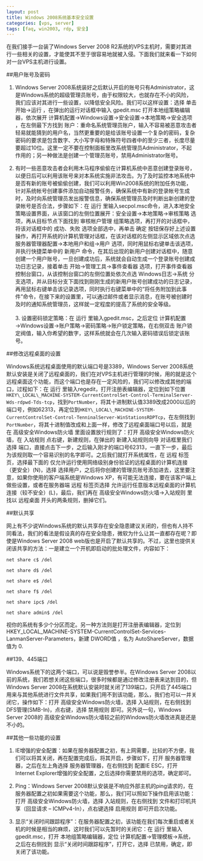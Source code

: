 ```yaml
---
layout: post
title: Windows 2008系统基本安全设置
categories: [vps, server]
tags: [faq, win2003, rdp, 安全]
---
```


在我们接手一台装了Windows Server 2008 R2系统的VPS主机时，需要对其进行一些相关的设置，才能使其不至于很容易地就被入侵。下面我们就来看一下如何对一台VPS主机进行设置。

##用户账号及密码

1. Windows Server 2008系统装好之后默认开启的账号只有Administrator，这是Windows系统的超级管理员账号，由于权限较大，也就存在不小的风险，我们应该对其进行一些设置，以降低安全风险。我们可以这样设置：选择 单击 开始→运行 ，在弹出的运行对话框中输入 gpedit.msc 打开本地组策略编辑器，依次展开 计算机配置→Windows设置→安全设置→本地策略→安全选项 ，在左侧最下方找到 账户：重命名系统管理员账户，输入不容易被恶意攻击者轻易就能猜到的用户名，当然更重要的是给该账号设置一个复杂的密码，复杂密码的要求是包含数字、大小写字母和特殊符号四者中的至少三者，长度尽量要超过10位。这里一定不要在控制面板里改系统管理员Administrator，不起作用的；另一种做法是创建一个管理员账号，禁用Administrator账号。

2. 有时一些恶意攻击者会利用木马程序偷偷在计算机系统中恶意创建登录账号，以便日后可以利用该账号来对本系统实施非法攻击。为了及时监控本地系统中是否有新的账号被偷偷创建，我们可以利用Win2008系统的附加任务功能，针对系统帐号创建事件添加自动报警任务，确保系统中有新的登录帐号生成时，及时向系统管理员发出报警信息，确保系统管理员及时判断出新创建的登录帐号是否合法，步骤如下：在 运行 里输入secpol.msc命令，进入本地安全策略设置界面，从该窗口的左侧位置展开：安全设置→本地策略→审核策略 选项，再从目标节点下面找到 审核帐户管理 组策略选项，再打开的对话框中，将该对话框中的 成功、失败 选项全部选中，再单击 确定 按钮保存好上述设置操作，再打开系统的计算机管理对话框，在该对话框的左侧显示区域依次点选 服务器管理器配置→本地用户和组→用户 选项，同时用鼠标右键单击该选项，并执行快捷菜单中的 新用户 命令，在其后出现的新用户创建对话框中，随意创建一个用户账号，一旦创建成功后，系统就会自动生成一个登录账号创建成功日志记录，接着单击 开始→管理工具→事件查看器 选项，打开事件查看器控制台窗口，从该控制台窗口的左侧位置处依次点选 Windows日志→系统 分支选项，并从目标分支下面找到刚刚生成的新用户账号创建成功的日志记录，再用鼠标右键单击该记录选项，同时执行右键菜单中的“将任务附加到此事件”命令，在接下来的设置里，可以通过邮件或者显示消息，在账号被创建时及时的通知系统管理员，这样就一定程度的提高了系统的安全等级。<br /><br /> 3. 设置密码锁定策略：在 运行 里输入gpedit.msc，之后定位 计算机配置→Windows设置→账户策略→密码策略→账户锁定策略，在右侧双击 账户锁定阀值，输入你希望的数字，这样系统就会在几次输入密码错误后锁定该账号。

##修改远程桌面的设置

Windows系统远程桌面使用的默认端口号是3389，Windows Server 2008系统默认安装是关闭了远程桌面的，我们在对VPS主机进行管理的时候，用的就是这个远程桌面这个功能，而这个端口也是存在一定风险的，我们可以修改成其他的端口，过程如下：在 运行 里输入regedit，打开注册表编辑器，定位到如下位置`HKEY\_LOCAL\_MACHINE-SYSTEM-CurrentControlSet-Control-TerminalServer-Wds-rdpwd-Tds-tcp`，找到`PortNumber`，将其十进制默认值3389改成2000以后的端口号，例如62313，再定位到`HKEY\_LOCAL\_MACHINE-SYSTEM-CurrentControlSet-Control-TenninalServer-WinStationsRDPTcp`，在左侧找到`PortNumber`，将其十进制值改成和上面一样，修改了远程桌面端口号以后，就是在 高级安全Windows防火墙 里面设置放行规则了：打开 高级安全Windows防火墙，在 入站规则 点右键，新建规则，在弹出的 新建入站规则向导 对话框里我们选择 端口，直接点击下一步，之后输入刚才的端口号62313，一直下一步，最后为该规则取一个容易识别的名字即可。之后我们就打开系统属性，在 远程 标签页，选择最下面的 仅允许运行使用网络级别身份验证的远程桌面的计算机连接（更安全）(N)，选择 选择用户，之后将你创建的管理员账号添加进去，这里要注意，如果你使用的客户端系统是Windows XP，有可能无法连接，要在该客户端上做些设置，或者在服务器端 远程 标签页选择 允许运行任意版本远程桌面的计算机连接（较不安全）(L)，最后，我们再在 高级安全Windows防火墙→入站规则 里找以 远程桌面 开头的两条规则，删掉它们。

##默认共享

网上有不少说Windows系统的默认共享存在安全隐患建议关闭的，但也有人持不同看法，我们的看法是假设真的存在安全隐患，微软为什么让其一直都存在呢？即使是Windows Server 2008 web版也是开启了默认共享的。不过，这里也提供关闭该共享的方法：一是建立一个开机即启动的批处理文件，内容如下：

	net share c$ /del
	
	net share d$ /del
	
	net share e$ /del
	
	net share f$ /del
	
	net share ipc$ /del
	
	net share admin$ /del

视你的系统有多少个分区而定。另一种方法则是打开注册表编辑器，定位到 HKEY\_LOCAL\_MACHINE-SYSTEM-CurrentControlSet-Services-LanmanServer-Parameters，新建 DWORD值 ，名为 AutoShareServer，数据值为 0.

##139、445端口

Windows系统下的这两个端口，可以说是毁誉参半。在Windows Server 2008以前的系统，我们若想关闭这些端口，很多时候都是通过修改注册表来达到目的，但Windows Server 2008在系统默认安装时就关闭了139端口，只开启了445端口用来与其他系统进行文件共享，如果我们用不到该功能，那么，我们也可以一并关闭它，操作如下：打开 高级安全Windows防火墙，选择 入站规则，在右侧找到 DFS管理(SMB-In)，点右键，选择 禁用规则 即可。另外说一句，Windows Server 2008的 高级安全Windows防火墙较之前的Windows防火墙改进真是还是不小的。

##其他一些功能的设置

1. IE增强的安全配置：如果在服务器配置之初，有上网需要，比较的不方便，我们可以将其关闭，再在配置完成后，将其开启，步骤如下，打开 服务器管理器，之后在左上角选择 服务器管理器，在右侧找到 配置IE ESC，打开Internet Explorer增强的安全配置，之后选择你需要禁用的选项，确定即可。

2. Ping：Windows Server 2008默认安装是不响应外部主机的ping请求的，在服务器配置之初如果需要这个功能，那么，我们可以照如下操作启用该功能：打开 高级安全Windows防火墙，选择 入站规则，在右侧找到 文件和打印机共享（回显请求 – ICMPv4-In），点右键选择 启用规则 即可开启次功能。

3. 显示“关闭时间跟踪程序”：在服务器配置之初，该功能在我们每次重启或者关机的时候是相当的麻烦，这时我们可以先暂时的关闭它：在 运行 里输入 gpedit.msc，打开 本地组策略编辑器，定位 计算机配置→管理模板→系统，之后在右侧找到 显示“关闭时间跟踪程序”，打开它，选择 已禁用，确定，即关闭了该功能。